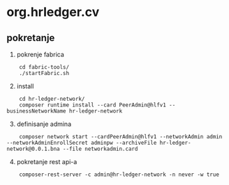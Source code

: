 # org.hrledger.cv


## pokretanje
1. pokrenje fabrica
````
    cd fabric-tools/ 
    ./startFabric.sh
````

2. install
````
    cd hr-ledger-network/ 
    composer runtime install --card PeerAdmin@hlfv1 --businessNetworkName hr-ledger-network
````

3. definisanje admina
````
    composer network start --cardPeerAdmin@hlfv1 --networkAdmin admin --networkAdminEnrollSecret adminpw --archiveFile hr-ledger-network@0.0.1.bna --file networkadmin.card
````

4. pokretanje rest api-a
````
    composer-rest-server -c admin@hr-ledger-network -n never -w true
````
